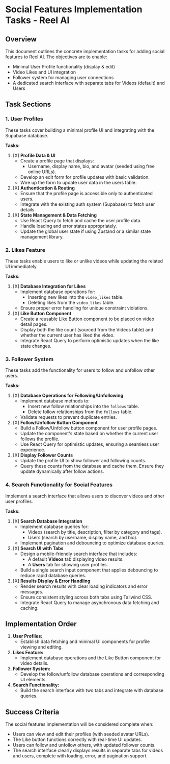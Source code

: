 # Social Features Implementation Tasks - Reel AI

## Overview
This document outlines the concrete implementation tasks for adding social features to Reel AI. The objectives are to enable:
- Minimal User Profile functionality (display & edit)
- Video Likes and UI integration
- Follower system for managing user connections
- A dedicated search interface with separate tabs for Videos (default) and Users

## Task Sections

### 1. User Profiles
These tasks cover building a minimal profile UI and integrating with the Supabase database.

**Tasks:**
1. [X] **Profile Data & UI**
   - Create a profile page that displays:
     - Username, display name, bio, and avatar (seeded using free online URLs).
   - Develop an edit form for profile updates with basic validation.
   - Wire up the form to update user data in the users table.
2. [X] **Authentication & Routing**
   - Ensure that the profile page is accessible only to authenticated users.
   - Integrate with the existing auth system (Supabase) to fetch user details.
3. [X] **State Management & Data Fetching**
   - Use React Query to fetch and cache the user profile data.
   - Handle loading and error states appropriately.
   - Update the global user state if using Zustand or a similar state management library.

### 2. Likes Feature
These tasks enable users to like or unlike videos while updating the related UI immediately.

**Tasks:**
1. [X] **Database Integration for Likes**
   - Implement database operations for:
     - Inserting new likes into the `video_likes` table.
     - Deleting likes from the `video_likes` table.
   - Ensure proper error handling for unique constraint violations.
2. [X] **Like Button Component**
   - Create a reusable Like Button component to be placed on video detail pages.
   - Display both the like count (sourced from the Videos table) and whether the current user has liked the video.
   - Integrate React Query to perform optimistic updates when the like state changes.

### 3. Follower System
These tasks add the functionality for users to follow and unfollow other users.

**Tasks:**
1. [X] **Database Operations for Following/Unfollowing**
   - Implement database methods to:
     - Insert new follow relationships into the `follows` table.
     - Delete follow relationships from the `follows` table.
   - Validate requests to prevent duplicate entries.
2. [X] **Follow/Unfollow Button Component**
   - Build a Follow/Unfollow button component for user profile pages.
   - Update the component's state based on whether the current user follows the profile.
   - Use React Query for optimistic updates, ensuring a seamless user experience.
3. [X] **Display Follower Counts**
   - Update the profile UI to show follower and following counts.
   - Query these counts from the database and cache them. Ensure they update dynamically after follow actions.

### 4. Search Functionality for Social Features
Implement a search interface that allows users to discover videos and other user profiles.

**Tasks:**
1. [X] **Search Database Integration**
   - Implement database queries for:
     - Videos (search by title, description, filter by category and tags).
     - Users (search by username, display name, and bio).
   - Implement pagination and debouncing to optimize database queries.
2. [X] **Search UI with Tabs**
   - Design a mobile-friendly search interface that includes:
     - A default **Videos** tab displaying video results.
     - A **Users** tab for showing user profiles.
   - Build a single search input component that applies debouncing to reduce rapid database queries.
3. [X] **Results Display & Error Handling**
   - Render search results with clear loading indicators and error messages.
   - Ensure consistent styling across both tabs using Tailwind CSS.
   - Integrate React Query to manage asynchronous data fetching and caching.

## Implementation Order
1. **User Profiles:**  
   - Establish data fetching and minimal UI components for profile viewing and editing.
2. **Likes Feature:**  
   - Implement database operations and the Like Button component for video details.
3. **Follower System:**  
   - Develop the follow/unfollow database operations and corresponding UI elements.
4. **Search Functionality:**  
   - Build the search interface with two tabs and integrate with database queries.

## Success Criteria
The social features implementation will be considered complete when:
- Users can view and edit their profiles (with seeded avatar URLs).
- The Like button functions correctly with real-time UI updates.
- Users can follow and unfollow others, with updated follower counts.
- The search interface clearly displays results in separate tabs for videos and users, complete with loading, error, and pagination support. 